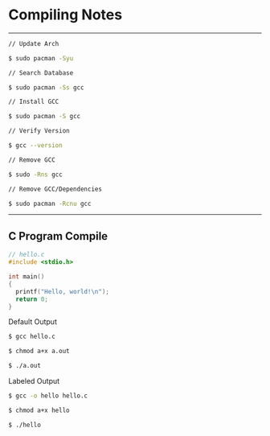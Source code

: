 # Compiling Notes

---

```bash
// Update Arch

$ sudo pacman -Syu
```

```bash
// Search Database

$ sudo pacman -Ss gcc
```

```bash
// Install GCC

$ sudo pacman -S gcc
```

```bash
// Verify Version

$ gcc --version
```

```bash
// Remove GCC

$ sudo -Rns gcc

// Remove GCC/Dependencies

$ sudo pacman -Rcnu gcc
```

---

## C Program Compile

```c
// hello.c
#include <stdio.h>

int main()
{
  printf("Hello, world!\n");
  return 0;
}

```

Default Output

```bash
$ gcc hello.c

$ chmod a+x a.out

$ ./a.out
```

Labeled Output

```bash
$ gcc -o hello hello.c

$ chmod a+x hello

$ ./hello
```

